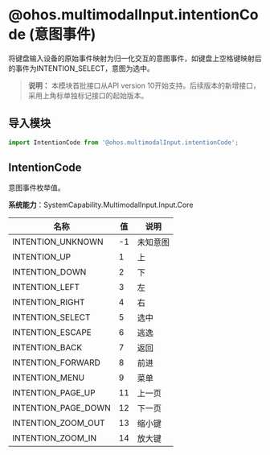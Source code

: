 # @ohos.multimodalInput.intentionCode (意图事件)

将键盘输入设备的原始事件映射为归一化交互的意图事件，如键盘上空格键映射后的事件为INTENTION_SELECT，意图为选中。

>  **说明：**
> 本模块首批接口从API version 10开始支持。后续版本的新增接口，采用上角标单独标记接口的起始版本。

## 导入模块

```js
import IntentionCode from '@ohos.multimodalInput.intentionCode';
```

## IntentionCode

意图事件枚举值。

**系统能力**：SystemCapability.MultimodalInput.Input.Core

| 名称                               | 值   |  说明        |
| -------------------------------- | ------ | --------------------------- |
| INTENTION_UNKNOWN                |  -1 | 未知意图                  |
| INTENTION_UP                     |  1 | 上                     |
| INTENTION_DOWN                   |  2 | 下                     |
| INTENTION_LEFT                   |  3 | 左                     |
| INTENTION_RIGHT                  |  4 | 右                     |
| INTENTION_SELECT                 |  5 | 选中                            |
| INTENTION_ESCAPE                 |  6 | 逃逸                            |
| INTENTION_BACK                   |  7 | 返回                            |
| INTENTION_FORWARD                |  8 | 前进                            |
| INTENTION_MENU                   |  9 | 菜单                            |
| INTENTION_PAGE_UP                |  11 | 上一页                         |
| INTENTION_PAGE_DOWN              |  12 | 下一页                         |
| INTENTION_ZOOM_OUT               |  13 | 缩小键                         |
| INTENTION_ZOOM_IN                |  14 | 放大键                         |
